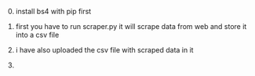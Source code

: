 0) install bs4 with pip first

1) first you have to run scraper.py it will scrape data from web and store it into a csv file

2) i have also uploaded the csv file with scraped data in it

3)
